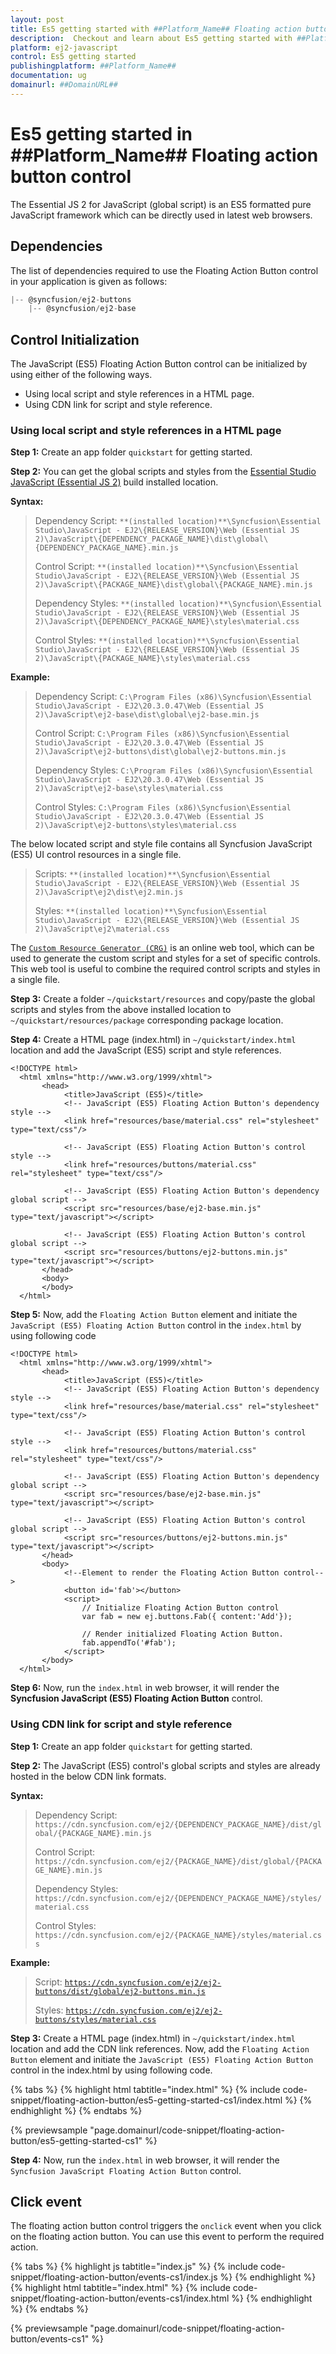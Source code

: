 ```yaml
---
layout: post
title: Es5 getting started with ##Platform_Name## Floating action button control | Syncfusion
description:  Checkout and learn about Es5 getting started with ##Platform_Name## Floating action button control of Syncfusion Essential JS 2 and more details.
platform: ej2-javascript
control: Es5 getting started 
publishingplatform: ##Platform_Name##
documentation: ug
domainurl: ##DomainURL##
---
```


# Es5 getting started in ##Platform_Name## Floating action button control

The Essential JS 2 for JavaScript (global script) is an ES5 formatted pure JavaScript framework which can be directly used in latest web browsers.

## Dependencies

The list of dependencies required to use the Floating Action Button control in your application is given as follows:

```js
|-- @syncfusion/ej2-buttons
    |-- @syncfusion/ej2-base
```

## Control Initialization

The JavaScript (ES5) Floating Action Button control can be initialized by using either of the following ways.

* Using local script and style references in a HTML page.
* Using CDN link for script and style reference.

### Using local script and style references in a HTML page

**Step 1:** Create an app folder `quickstart` for getting started.

**Step 2:** You can get the global scripts and styles from the [Essential Studio JavaScript (Essential JS 2)](https://www.syncfusion.com/downloads/essential-js2) build installed location.

**Syntax:**
> Dependency Script: `**(installed location)**\Syncfusion\Essential Studio\JavaScript - EJ2\{RELEASE_VERSION}\Web (Essential JS 2)\JavaScript\{DEPENDENCY_PACKAGE_NAME}\dist\global\{DEPENDENCY_PACKAGE_NAME}.min.js`
>
> Control Script: `**(installed location)**\Syncfusion\Essential Studio\JavaScript - EJ2\{RELEASE_VERSION}\Web (Essential JS 2)\JavaScript\{PACKAGE_NAME}\dist\global\{PACKAGE_NAME}.min.js`
>
> Dependency Styles: `**(installed location)**\Syncfusion\Essential Studio\JavaScript - EJ2\{RELEASE_VERSION}\Web (Essential JS 2)\JavaScript\{DEPENDENCY_PACKAGE_NAME}\styles\material.css`
>
> Control Styles: `**(installed location)**\Syncfusion\Essential Studio\JavaScript - EJ2\{RELEASE_VERSION}\Web (Essential JS 2)\JavaScript\{PACKAGE_NAME}\styles\material.css`

**Example:**

> Dependency Script: `C:\Program Files (x86)\Syncfusion\Essential Studio\JavaScript - EJ2\20.3.0.47\Web (Essential JS 2)\JavaScript\ej2-base\dist\global\ej2-base.min.js`
>
> Control Script: `C:\Program Files (x86)\Syncfusion\Essential Studio\JavaScript - EJ2\20.3.0.47\Web (Essential JS 2)\JavaScript\ej2-buttons\dist\global\ej2-buttons.min.js`
>
> Dependency Styles: `C:\Program Files (x86)\Syncfusion\Essential Studio\JavaScript - EJ2\20.3.0.47\Web (Essential JS 2)\JavaScript\ej2-base\styles\material.css`
>
> Control Styles: `C:\Program Files (x86)\Syncfusion\Essential Studio\JavaScript - EJ2\20.3.0.47\Web (Essential JS 2)\JavaScript\ej2-buttons\styles\material.css`

The below located script and style file contains all Syncfusion JavaScript (ES5) UI control resources in a single file.

> Scripts: `**(installed location)**\Syncfusion\Essential Studio\JavaScript - EJ2\{RELEASE_VERSION}\Web (Essential JS 2)\JavaScript\ej2\dist\ej2.min.js`
>
> Styles: `**(installed location)**\Syncfusion\Essential Studio\JavaScript - EJ2\{RELEASE_VERSION}\Web (Essential JS 2)\JavaScript\ej2\material.css`

The [`Custom Resource Generator (CRG)`](https://crg.syncfusion.com/) is an online web tool, which can be used to generate the custom script and styles for a set of specific controls. This web tool is useful to combine the required control scripts and styles in a single file.

**Step 3:** Create a folder `~/quickstart/resources` and copy/paste the global scripts and styles from the above installed location to `~/quickstart/resources/package` corresponding package location.

**Step 4:** Create a HTML page (index.html) in `~/quickstart/index.html` location and add the JavaScript (ES5) script and style references.

```
<!DOCTYPE html>
  <html xmlns="http://www.w3.org/1999/xhtml">
       <head>
            <title>JavaScript (ES5)</title>
            <!-- JavaScript (ES5) Floating Action Button's dependency style -->
            <link href="resources/base/material.css" rel="stylesheet" type="text/css"/>

            <!-- JavaScript (ES5) Floating Action Button's control style -->
            <link href="resources/buttons/material.css" rel="stylesheet" type="text/css"/>

            <!-- JavaScript (ES5) Floating Action Button's dependency global script -->
            <script src="resources/base/ej2-base.min.js" type="text/javascript"></script>

            <!-- JavaScript (ES5) Floating Action Button's control global script -->
            <script src="resources/buttons/ej2-buttons.min.js" type="text/javascript"></script>
       </head>
       <body>
       </body>
  </html>
```

**Step 5:** Now, add the `Floating Action Button` element and initiate the `JavaScript (ES5) Floating Action Button` control in the `index.html` by using following code

```
<!DOCTYPE html>
  <html xmlns="http://www.w3.org/1999/xhtml">
       <head>
            <title>JavaScript (ES5)</title>
            <!-- JavaScript (ES5) Floating Action Button's dependency style -->
            <link href="resources/base/material.css" rel="stylesheet" type="text/css"/>

            <!-- JavaScript (ES5) Floating Action Button's control style -->
            <link href="resources/buttons/material.css" rel="stylesheet" type="text/css"/>

            <!-- JavaScript (ES5) Floating Action Button's dependency global script -->
            <script src="resources/base/ej2-base.min.js" type="text/javascript"></script>

            <!-- JavaScript (ES5) Floating Action Button's control global script -->
            <script src="resources/buttons/ej2-buttons.min.js" type="text/javascript"></script>
       </head>
       <body>
            <!--Element to render the Floating Action Button control-->
            <button id='fab'></button>
            <script>
                // Initialize Floating Action Button control
                var fab = new ej.buttons.Fab({ content:'Add'});

                // Render initialized Floating Action Button.
                fab.appendTo('#fab');
            </script>
       </body>
  </html>
```

**Step 6:** Now, run the `index.html` in web browser, it will render the **Syncfusion JavaScript (ES5) Floating Action Button** control.

### Using CDN link for script and style reference

**Step 1:** Create an app folder `quickstart` for getting started.

**Step 2:** The JavaScript (ES5) control's global scripts and styles are already hosted in the below CDN link formats.

**Syntax:**
> Dependency Script: `https://cdn.syncfusion.com/ej2/{DEPENDENCY_PACKAGE_NAME}/dist/global/{PACKAGE_NAME}.min.js`
>
> Control Script: `https://cdn.syncfusion.com/ej2/{PACKAGE_NAME}/dist/global/{PACKAGE_NAME}.min.js`
>
> Dependency Styles: `https://cdn.syncfusion.com/ej2/{DEPENDENCY_PACKAGE_NAME}/styles/material.css`
>
> Control Styles: `https://cdn.syncfusion.com/ej2/{PACKAGE_NAME}/styles/material.css`

**Example:**
> Script: [`https://cdn.syncfusion.com/ej2/ej2-buttons/dist/global/ej2-buttons.min.js`](https://cdn.syncfusion.com/ej2/ej2-buttons/dist/global/ej2-buttons.min.js)
>
> Styles: [`https://cdn.syncfusion.com/ej2/ej2-buttons/styles/material.css`](http://cdn.syncfusion.com/ej2/ej2-buttons/styles/material.css)

**Step 3:** Create a HTML page (index.html) in `~/quickstart/index.html` location and add the CDN link references. Now, add the `Floating Action Button` element and initiate the `JavaScript (ES5) Floating Action Button` control in the index.html by using following code.

{% tabs %}
{% highlight html tabtitle="index.html" %}
{% include code-snippet/floating-action-button/es5-getting-started-cs1/index.html %}
{% endhighlight %}
{% endtabs %}
        
{% previewsample "page.domainurl/code-snippet/floating-action-button/es5-getting-started-cs1" %}

**Step 4:** Now, run the `index.html` in web browser, it will render the `Syncfusion JavaScript Floating Action Button` control.

## Click event

The floating action button control triggers the `onclick` event when you click on the floating action button. You can use this event to perform the required action.

{% tabs %}
{% highlight js tabtitle="index.js" %}
{% include code-snippet/floating-action-button/events-cs1/index.js %}
{% endhighlight %}
{% highlight html tabtitle="index.html" %}
{% include code-snippet/floating-action-button/events-cs1/index.html %}
{% endhighlight %}
{% endtabs %}
        
{% previewsample "page.domainurl/code-snippet/floating-action-button/events-cs1" %}
